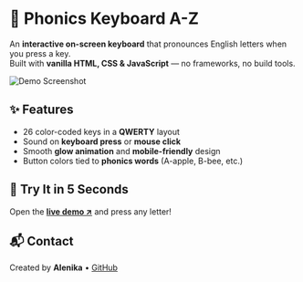 # 🎹 Phonics Keyboard A-Z

An **interactive on-screen keyboard** that pronounces English letters when you press a key.  
Built with **vanilla HTML, CSS & JavaScript** — no frameworks, no build tools.

![Demo Screenshot](phonics-keyboard.png)

## ✨ Features
- 26 color-coded keys in a **QWERTY** layout  
- Sound on **keyboard press** or **mouse click**  
- Smooth **glow animation** and **mobile-friendly** design  
- Button colors tied to **phonics words** (A-apple, B-bee, etc.)

## 🚀 Try It in 5 Seconds
Open the [**live demo ↗**](https://alenika.github.io/phonics-kit) and press any letter!

## 📬 Contact
Created by **Alenika** • [GitHub](https://github.com/Alenika)
